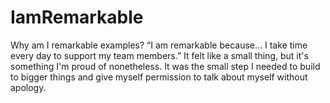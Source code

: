 # IamRemarkable
Why am I remarkable examples? “I am remarkable because… I take time every day to support my team members.” It felt like a small thing, but it's something I'm proud of nonetheless. It was the small step I needed to build to bigger things and give myself permission to talk about myself without apology.
